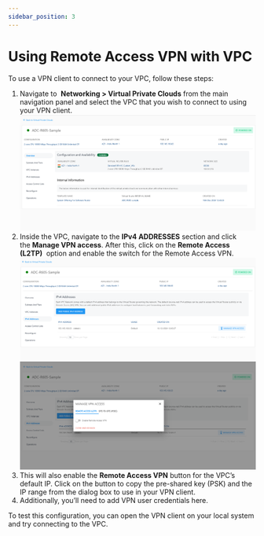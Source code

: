 ```yaml
---
sidebar_position: 3
---
```

# Using Remote Access VPN with VPC

To use a VPN client to connect to your VPC, follow these steps:

1. Navigate to  **Networking > Virtual Private Clouds** from the main navigation panel and select the VPC that you wish to connect to using your VPN client.
   ![VPC](img/VPCIpv4.png)
2. Inside the VPC, navigate to the **IPv4 ADDRESSES** section and click the **Manage VPN access**. After this, click on the **Remote Access (L2TP)**  option and enable the switch for the Remote Access VPN.
   ![Enable IPSEC](img/VPCIpv4Connection.png)
   ![L2TP](img/L2TP.png)
3. This will also enable the **Remote Access VPN** button for the VPC’s default IP. Click on the button to copy the pre-shared key (PSK) and the IP range from the dialog box to use in your VPN client.
4. Additionally, you’ll need to add VPN user credentials here.

To test this configuration, you can open the VPN client on your local system and try connecting to the VPC.




